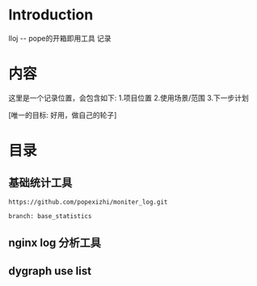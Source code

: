 # Introduction #
Iloj -- pope的开箱即用工具 记录

# 内容 #
这里是一个记录位置，会包含如下:
1.项目位置
2.使用场景/范围
3.下一步计划

[唯一的目标: 好用，做自己的轮子]

# 目录 #

## 基础统计工具
    
    https://github.com/popexizhi/moniter_log.git 

    branch: base_statistics

## nginx log 分析工具
## dygraph use list
